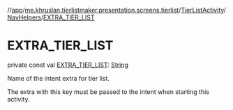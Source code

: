 //[app](../../../../index.md)/[me.khruslan.tierlistmaker.presentation.screens.tierlist](../../index.md)/[TierListActivity](../index.md)/[NavHelpers](index.md)/[EXTRA_TIER_LIST](-e-x-t-r-a_-t-i-e-r_-l-i-s-t.md)

# EXTRA_TIER_LIST

private const val [EXTRA_TIER_LIST](-e-x-t-r-a_-t-i-e-r_-l-i-s-t.md): [String](https://kotlinlang.org/api/latest/jvm/stdlib/kotlin/-string/index.html)

Name of the intent extra for tier list.

The extra with this key must be passed to the intent when starting this activity.

